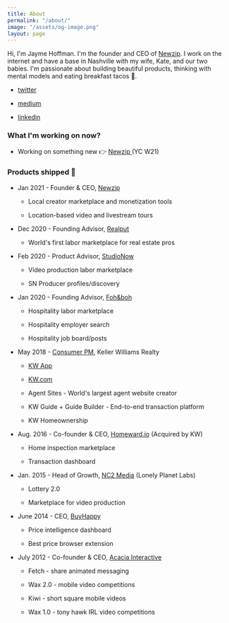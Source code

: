 ```yaml
---
title: About
permalink: "/about/"
image: "/assets/og-image.png"
layout: page
---
```


Hi, I'm Jayme Hoffman. I'm the founder and CEO of [Newzip](http://newzip.com/). I work on the internet and have a base in Nashville with my wife, Kate, and our two babies. I'm passionate about building beautiful products, thinking with mental models and eating breakfast tacos 🌮.

* [twitter](https://twitter.com/jaymehoffman)

* [medium](https://medium.com/@jaymehoffman)

* [linkedin](https://www.linkedin.com/in/jaymehoffman/)

### What I'm working on now?

* Working on something new  👉 [Newzip ](https://www.newzip.com/)(YC W21)

### Products shipped 🚢

* Jan 2021 - Founder & CEO, [Newzip](http://newzip.com/)

  * Local creator marketplace and monetization tools

  * Location-based video and livestream tours


* Dec 2020 - Founding Advisor, [Realput](https://www.realput.com/)

  * World's first labor marketplace for real estate pros

* Feb 2020 - Product Advisor, [StudioNow](http://studionow.com/)

  * Video production labor marketplace

  * SN Producer profiles/discovery


* Jan 2020 - Founding Advisor, [Foh&boh](http://fohandboh.com/)

  * Hospitality labor marketplace

  * Hospitality employer search

  * Hospitality job board/posts


* May 2018 - [Consumer PM](https://www.linkedin.com/posts/jaymehoffman_make-impact-in-real-estate-check-i-activity-6641050799554256896-f4II), Keller Williams Realty

  * [KW App](https://apps.apple.com/us/app/kw-buy-sell-real-estate/id652512924)

  * [KW.com](https://kw.com/)

  * Agent Sites - World's largest agent website creator

  * KW Guide \+ Guide Builder - End-to-end transaction platform

  * KW Homeownership

* Aug. 2016 - Co-founder & CEO, [Homeward.io](https://homeward.io/) (Acquired by KW)

  * Home inspection marketplace

  * Transaction dashboard

* Jan. 2015 - Head of Growth, [NC2 Media](http://nc2media.com/) (Lonely Planet Labs)

  * Lottery 2.0

  * Marketplace for video production

* June 2014 - CEO, [BuyHappy](https://angel.co/buyhappy)

  * Price intelligence dashboard

  * Best price browser extension

* July 2012 - Co-founder & CEO, [Acacia Interactive](https://angel.co/acacia)

  * Fetch - share animated messaging

  * Wax 2.0 - mobile video competitions

  * Kiwi - short square mobile videos

  * Wax 1.0 - tony hawk IRL video competitions